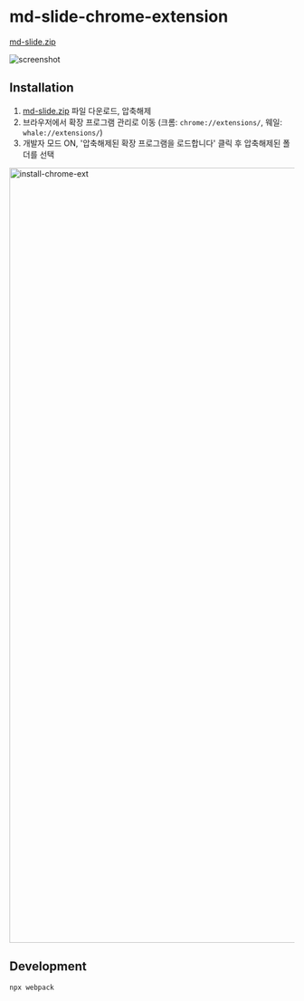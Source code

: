 # md-slide-chrome-extension

[md-slide.zip](https://github.com/bluewings/md-slide-chrome-extension/files/4955038/md-slide.zip)

![screenshot](https://user-images.githubusercontent.com/1563202/88243871-c5136a00-cccc-11ea-9c5a-ab293b732682.png)

## Installation

1. [md-slide.zip](https://github.com/bluewings/md-slide-chrome-extension/files/4955038/md-slide.zip) 파일 다운로드, 압축해제
2. 브라우저에서 확장 프로그램 관리로 이동 (크롬: `chrome://extensions/`, 웨일: `whale://extensions/`)
3. 개발자 모드 ON, '압축해제된 확장 프로그램을 로드합니다' 클릭 후 압축해제된 폴더를 선택

<img width="1369" alt="install-chrome-ext" src="https://user-images.githubusercontent.com/1563202/88082992-74611b80-cbbd-11ea-9c8e-69ec92a94cb6.png">

## Development

```
npx webpack
```
